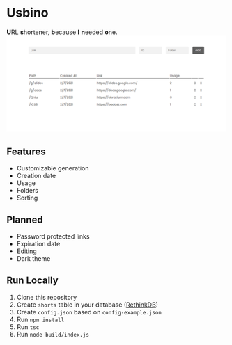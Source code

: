 # Usbino
**U**RL **s**hortener, **b**ecause **I** **n**eeded **o**ne.
<img src="assets/screenshot.png" alt="Screenshot">

**Features**
-
* Customizable generation
* Creation date 
* Usage
* Folders
* Sorting

**Planned**
-
* Password protected links
* Expiration date 
* Editing
* Dark theme

**Run Locally**
-
1. Clone this repository
2. Create `shorts` table in your database ([RethinkDB](https://rethinkdb.com/))
3. Create `config.json` based on `config-example.json`
2. Run `npm install`
3. Run `tsc`
4. Run `node build/index.js`

